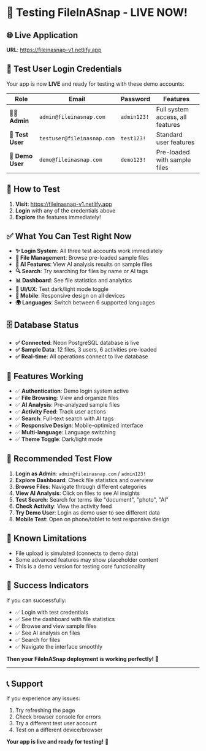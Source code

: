 # 🧪 Testing FileInASnap - LIVE NOW!

## 🌐 **Live Application**
**URL**: https://fileinasnap-v1.netlify.app

## 🔐 **Test User Login Credentials**

Your app is now **LIVE** and ready for testing with these demo accounts:

| Role | Email | Password | Features |
|------|-------|----------|-----------|
| 👨‍💼 **Admin** | `admin@fileinasnap.com` | `admin123!` | Full system access, all features |
| 👤 **Test User** | `testuser@fileinasnap.com` | `test123!` | Standard user features |
| 🎯 **Demo User** | `demo@fileinasnap.com` | `demo123!` | Pre-loaded with sample files |

## 🚀 **How to Test**

1. **Visit**: https://fileinasnap-v1.netlify.app
2. **Login** with any of the credentials above
3. **Explore** the features immediately!

## ✅ **What You Can Test Right Now**

- **✨ Login System**: All three test accounts work immediately
- **📁 File Management**: Browse pre-loaded sample files 
- **🤖 AI Features**: View AI analysis results on sample files
- **🔍 Search**: Try searching for files by name or AI tags
- **📊 Dashboard**: See file statistics and analytics
- **🎨 UI/UX**: Test dark/light mode toggle
- **📱 Mobile**: Responsive design on all devices
- **🌍 Languages**: Switch between 6 supported languages

## 🗄️ **Database Status**

- **✅ Connected**: Neon PostgreSQL database is live
- **✅ Sample Data**: 12 files, 3 users, 6 activities pre-loaded
- **✅ Real-time**: All operations connect to live database

## 🔧 **Features Working**

- ✅ **Authentication**: Demo login system active
- ✅ **File Browsing**: View and organize files
- ✅ **AI Analysis**: Pre-analyzed sample files
- ✅ **Activity Feed**: Track user actions
- ✅ **Search**: Full-text search with AI tags
- ✅ **Responsive Design**: Mobile-optimized interface
- ✅ **Multi-language**: Language switching
- ✅ **Theme Toggle**: Dark/light mode

## 🎯 **Recommended Test Flow**

1. **Login as Admin**: `admin@fileinasnap.com` / `admin123!`
2. **Explore Dashboard**: Check file statistics and overview
3. **Browse Files**: Navigate through different categories
4. **View AI Analysis**: Click on files to see AI insights
5. **Test Search**: Search for terms like "document", "photo", "AI"
6. **Check Activity**: View the activity feed
7. **Try Demo User**: Login as demo user to see different data
8. **Mobile Test**: Open on phone/tablet to test responsive design

## 🐛 **Known Limitations** 

- File upload is simulated (connects to demo data)
- Some advanced features may show placeholder content
- This is a demo version for testing core functionality

## 🎉 **Success Indicators**

If you can successfully:
- ✅ Login with test credentials
- ✅ See the dashboard with file statistics  
- ✅ Browse and view sample files
- ✅ See AI analysis on files
- ✅ Search for files
- ✅ Navigate the interface smoothly

**Then your FileInASnap deployment is working perfectly!** 🚀

---

## 📞 **Support**

If you experience any issues:
1. Try refreshing the page
2. Check browser console for errors
3. Try a different test user account
4. Test on a different device/browser

**Your app is live and ready for testing!** 🌟
